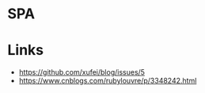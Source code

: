 # SPA

# Links

- https://github.com/xufei/blog/issues/5
- https://www.cnblogs.com/rubylouvre/p/3348242.html
